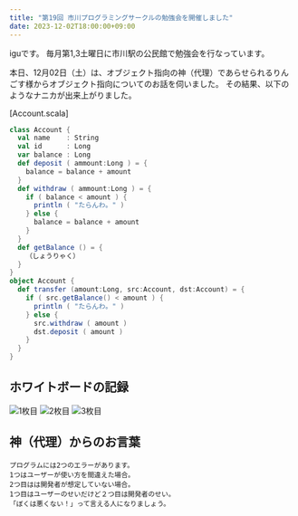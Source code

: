 ```yaml
---
title: "第19回 市川プログラミングサークルの勉強会を開催しました"
date: 2023-12-02T18:00:00+09:00
---
```


iguです。
毎月第1,3土曜日に市川駅の公民館で勉強会を行なっています。

本日、12月02日（土）は、オブジェクト指向の神（代理）であらせられるりんごす様からオブジェクト指向についてのお話を伺いました。
その結果、以下のようなナニカが出来上がりました。

[Account.scala]
```scala
class Account {
  val name    : String
  val id      : Long
  var balance : Long
  def deposit ( ammount:Long ) = {
    balance = balance + amount
  }
  def withdraw ( ammount:Long ) = {
    if ( balance < amount ) {
      println ( "たらんわ。" )
    } else {
      balance = balance + amount
    }
  }
  def getBalance () = {
    （しょうりゃく）
  }
}
object Account {
  def transfer (amount:Long, src:Account, dst:Account) = {
    if ( src.getBalance() < amount ) {
      println ( "たらんわ。" )
    } else {
      src.withdraw ( amount )
      dst.deposit ( amount )
    }
  }
}
```

## ホワイトボードの記録
![1枚目](https://ichikawapc.github.io/website/posts/img/2023-12-02_01.jpeg)
![2枚目](https://ichikawapc.github.io/website/posts/img/2023-12-02_02.jpeg)
![3枚目](https://ichikawapc.github.io/website/posts/img/2023-12-02_03.jpeg)

## 神（代理）からのお言葉
```text
プログラムには2つのエラーがあります。
1つはユーザーが使い方を間違えた場合。
2つ目はは開発者が想定していない場合。
1つ目はユーザーのせいだけど２つ目は開発者のせい。
「ぼくは悪くない！」って言える人になりましょう。
```
